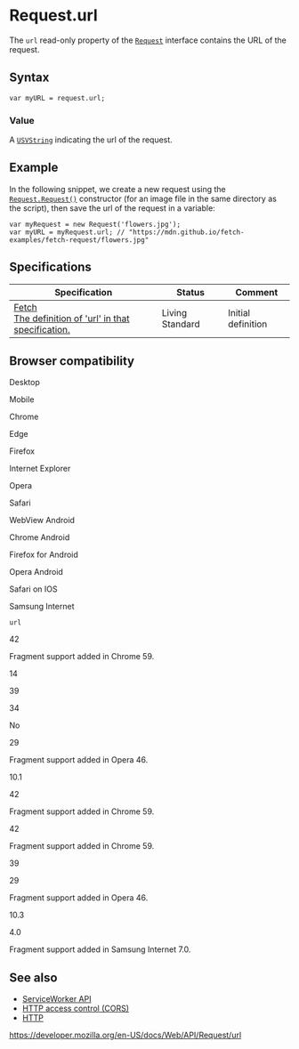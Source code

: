 # Request.url

The `url` read-only property of the [`Request`](../request) interface contains the URL of the request.

## Syntax

    var myURL = request.url;

### Value

A [`USVString`](../usvstring) indicating the url of the request.

## Example

In the following snippet, we create a new request using the [`Request.Request()`](request) constructor (for an image file in the same directory as the script), then save the url of the request in a variable:

    var myRequest = new Request('flowers.jpg');
    var myURL = myRequest.url; // "https://mdn.github.io/fetch-examples/fetch-request/flowers.jpg"

## Specifications

<table><thead><tr class="header"><th>Specification</th><th>Status</th><th>Comment</th></tr></thead><tbody><tr class="odd"><td><a href="https://fetch.spec.whatwg.org/#dom-request-url">Fetch<br />
<span class="small">The definition of 'url' in that specification.</span></a></td><td><span class="spec-living">Living Standard</span></td><td>Initial definition</td></tr></tbody></table>

## Browser compatibility

Desktop

Mobile

Chrome

Edge

Firefox

Internet Explorer

Opera

Safari

WebView Android

Chrome Android

Firefox for Android

Opera Android

Safari on IOS

Samsung Internet

`url`

42

Fragment support added in Chrome 59.

14

39

34

No

29

Fragment support added in Opera 46.

10.1

42

Fragment support added in Chrome 59.

42

Fragment support added in Chrome 59.

39

29

Fragment support added in Opera 46.

10.3

4.0

Fragment support added in Samsung Internet 7.0.

## See also

- [ServiceWorker API](../service_worker_api)
- [HTTP access control (CORS)](https://developer.mozilla.org/en-US/docs/Web/HTTP/CORS)
- [HTTP](https://developer.mozilla.org/en-US/docs/Web/HTTP)

<a href="https://developer.mozilla.org/en-US/docs/Web/API/Request/url" class="_attribution-link">https://developer.mozilla.org/en-US/docs/Web/API/Request/url</a>
